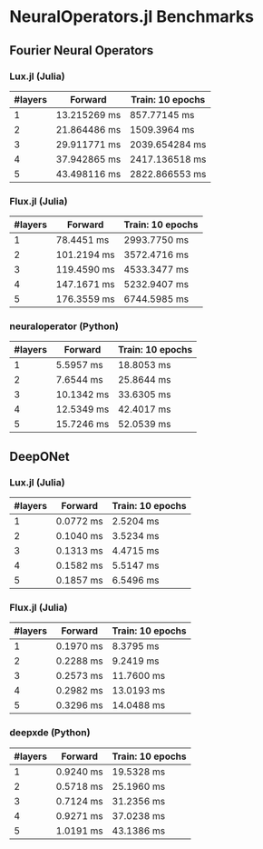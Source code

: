 # NeuralOperators.jl Benchmarks

## Fourier Neural Operators

### Lux.jl (Julia)

| #layers | Forward         | Train: 10 epochs     |
| ------- | --------------- | -------------------- |
| 1       | 13.215269 ms    | 857.77145 ms         |
| 2       | 21.864486 ms    | 1509.3964 ms         |
| 3       | 29.911771 ms    | 2039.654284 ms       |
| 4       | 37.942865 ms    | 2417.136518 ms       |
| 5       | 43.498116 ms    | 2822.866553 ms       |

### Flux.jl (Julia)

| #layers | Forward         | Train: 10 epochs     |
| ------- | --------------- | -------------------- |
| 1       | 78.4451 ms      | 2993.7750 ms         |
| 2       | 101.2194 ms     | 3572.4716 ms         |
| 3       | 119.4590 ms     | 4533.3477 ms         |
| 4       | 147.1671 ms     | 5232.9407 ms         |
| 5       | 176.3559 ms     | 6744.5985 ms         |

### neuraloperator (Python)

| #layers | Forward         | Train: 10 epochs     |
| ------- | --------------- | -------------------- |
| 1       | 5.5957 ms       | 18.8053 ms           |
| 2       | 7.6544 ms       | 25.8644 ms           |
| 3       | 10.1342 ms      | 33.6305 ms           |
| 4       | 12.5349 ms      | 42.4017 ms           |
| 5       | 15.7246 ms      | 52.0539 ms           |

## DeepONet

### Lux.jl (Julia)

| #layers | Forward         | Train: 10 epochs     |
| ------- | --------------- | -------------------- |
| 1       | 0.0772 ms       | 2.5204 ms            |
| 2       | 0.1040 ms       | 3.5234 ms            |
| 3       | 0.1313 ms       | 4.4715 ms            |
| 4       | 0.1582 ms       | 5.5147 ms            |
| 5       | 0.1857 ms       | 6.5496 ms            |

### Flux.jl (Julia)

| #layers | Forward         | Train: 10 epochs     |
| ------- | --------------- | -------------------- |
| 1       | 0.1970 ms       | 8.3795 ms            |
| 2       | 0.2288 ms       | 9.2419 ms            |
| 3       | 0.2573 ms       | 11.7600 ms           |
| 4       | 0.2982 ms       | 13.0193 ms           |
| 5       | 0.3296 ms       | 14.0488 ms           |

### deepxde (Python)

| #layers | Forward         | Train: 10 epochs     |
| ------- | --------------- | -------------------- |
| 1       | 0.9240 ms       | 19.5328 ms           |
| 2       | 0.5718 ms       | 25.1960 ms           |
| 3       | 0.7124 ms       | 31.2356 ms           |
| 4       | 0.9271 ms       | 37.0238 ms           |
| 5       | 1.0191 ms       | 43.1386 ms           |

